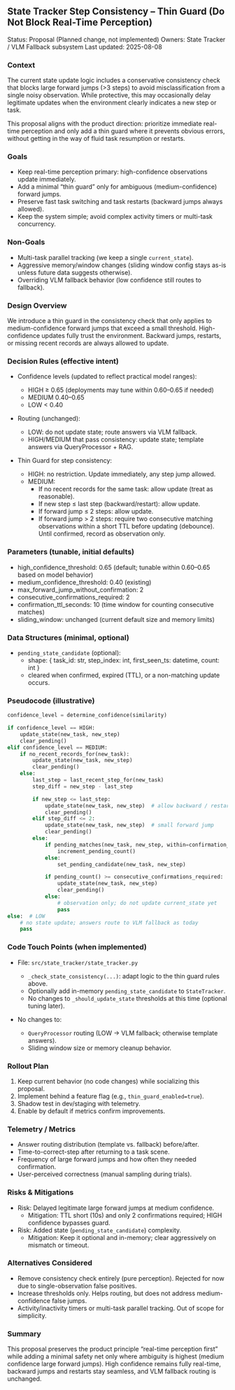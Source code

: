 ## State Tracker Step Consistency – Thin Guard (Do Not Block Real-Time Perception)

Status: Proposal (Planned change, not implemented)
Owners: State Tracker / VLM Fallback subsystem
Last updated: 2025-08-08

### Context
The current state update logic includes a conservative consistency check that blocks large forward jumps (>3 steps) to avoid misclassification from a single noisy observation. While protective, this may occasionally delay legitimate updates when the environment clearly indicates a new step or task.

This proposal aligns with the product direction: prioritize immediate real-time perception and only add a thin guard where it prevents obvious errors, without getting in the way of fluid task resumption or restarts.

### Goals
- Keep real-time perception primary: high-confidence observations update immediately.
- Add a minimal “thin guard” only for ambiguous (medium-confidence) forward jumps.
- Preserve fast task switching and task restarts (backward jumps always allowed).
- Keep the system simple; avoid complex activity timers or multi-task concurrency.

### Non-Goals
- Multi-task parallel tracking (we keep a single `current_state`).
- Aggressive memory/window changes (sliding window config stays as-is unless future data suggests otherwise).
- Overriding VLM fallback behavior (low confidence still routes to fallback).

### Design Overview
We introduce a thin guard in the consistency check that only applies to medium-confidence forward jumps that exceed a small threshold. High-confidence updates fully trust the environment. Backward jumps, restarts, or missing recent records are always allowed to update.

### Decision Rules (effective intent)
- Confidence levels (updated to reflect practical model ranges):
  - HIGH ≥ 0.65  (deployments may tune within 0.60–0.65 if needed)
  - MEDIUM 0.40–0.65
  - LOW < 0.40

- Routing (unchanged):
  - LOW: do not update state; route answers via VLM fallback.
  - HIGH/MEDIUM that pass consistency: update state; template answers via QueryProcessor + RAG.

- Thin Guard for step consistency:
  - HIGH: no restriction. Update immediately, any step jump allowed.
  - MEDIUM:
    - If no recent records for the same task: allow update (treat as reasonable).
    - If new step ≤ last step (backward/restart): allow update.
    - If forward jump ≤ 2 steps: allow update.
    - If forward jump > 2 steps: require two consecutive matching observations within a short TTL before updating (debounce). Until confirmed, record as observation only.

### Parameters (tunable, initial defaults)
- high_confidence_threshold: 0.65 (default; tunable within 0.60–0.65 based on model behavior)
- medium_confidence_threshold: 0.40 (existing)
- max_forward_jump_without_confirmation: 2
- consecutive_confirmations_required: 2
- confirmation_ttl_seconds: 10 (time window for counting consecutive matches)
- sliding_window: unchanged (current default size and memory limits)

### Data Structures (minimal, optional)
- `pending_state_candidate` (optional):
  - shape: { task_id: str, step_index: int, first_seen_ts: datetime, count: int }
  - cleared when confirmed, expired (TTL), or a non-matching update occurs.

### Pseudocode (illustrative)
```python
confidence_level = determine_confidence(similarity)

if confidence_level == HIGH:
    update_state(new_task, new_step)
    clear_pending()
elif confidence_level == MEDIUM:
    if no_recent_records_for(new_task):
        update_state(new_task, new_step)
        clear_pending()
    else:
        last_step = last_recent_step_for(new_task)
        step_diff = new_step - last_step

        if new_step <= last_step:
            update_state(new_task, new_step)  # allow backward / restart
            clear_pending()
        elif step_diff <= 2:
            update_state(new_task, new_step)  # small forward jump
            clear_pending()
        else:
            if pending_matches(new_task, new_step, within=confirmation_ttl_seconds):
                increment_pending_count()
            else:
                set_pending_candidate(new_task, new_step)

            if pending_count() >= consecutive_confirmations_required:
                update_state(new_task, new_step)
                clear_pending()
            else:
                # observation only; do not update current_state yet
                pass
else:  # LOW
    # no state update; answers route to VLM fallback as today
    pass
```

### Code Touch Points (when implemented)
- File: `src/state_tracker/state_tracker.py`
  - `_check_state_consistency(...)`: adapt logic to the thin guard rules above.
  - Optionally add in-memory `pending_state_candidate` to `StateTracker`.
  - No changes to `_should_update_state` thresholds at this time (optional tuning later).

- No changes to:
  - `QueryProcessor` routing (LOW → VLM fallback; otherwise template answers).
  - Sliding window size or memory cleanup behavior.

### Rollout Plan
1) Keep current behavior (no code changes) while socializing this proposal.
2) Implement behind a feature flag (e.g., `thin_guard_enabled=true`).
3) Shadow test in dev/staging with telemetry.
4) Enable by default if metrics confirm improvements.

### Telemetry / Metrics
- Answer routing distribution (template vs. fallback) before/after.
- Time-to-correct-step after returning to a task scene.
- Frequency of large forward jumps and how often they needed confirmation.
- User-perceived correctness (manual sampling during trials).

### Risks & Mitigations
- Risk: Delayed legitimate large forward jumps at medium confidence.
  - Mitigation: TTL short (10s) and only 2 confirmations required; HIGH confidence bypasses guard.
- Risk: Added state (`pending_state_candidate`) complexity.
  - Mitigation: Keep it optional and in-memory; clear aggressively on mismatch or timeout.

### Alternatives Considered
- Remove consistency check entirely (pure perception). Rejected for now due to single-observation false positives.
- Increase thresholds only. Helps routing, but does not address medium-confidence false jumps.
- Activity/inactivity timers or multi-task parallel tracking. Out of scope for simplicity.

### Summary
This proposal preserves the product principle “real-time perception first” while adding a minimal safety net only where ambiguity is highest (medium confidence large forward jumps). High confidence remains fully real-time, backward jumps and restarts stay seamless, and VLM fallback routing is unchanged.



